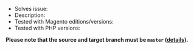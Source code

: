 - Solves issue: 
- Description: 
- Tested with Magento editions/versions: 
- Tested with PHP versions: 

**Please note that the source and target branch must be `master` ([details](https://github.com/FACT-Finder-Web-Components/magento2-module/blob/HEAD/.github/CONTRIBUTING.md)).**
